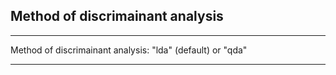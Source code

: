 ## Method of discrimainant analysis

***

Method of discrimainant analysis: "lda" (default) or "qda"

***
